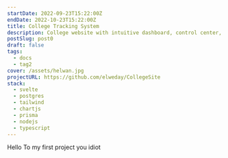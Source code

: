 ```yaml
---
startDate: 2022-09-23T15:22:00Z
endDate: 2022-10-23T15:22:00Z
title: College Tracking System
description: College website with intuitive dashboard, control center, and detailed grade statistics for students and educators.
postSlug: post0
draft: false
tags:
  - docs
  - tag2
cover: /assets/helwan.jpg
projectURL: https://github.com/elweday/CollegeSite
stack:
  - svelte
  - postgres
  - tailwind
  - chartjs
  - prisma
  - nodejs
  - typescript
---
```


<Main>
Hello To my first project you idiot
</Main>
